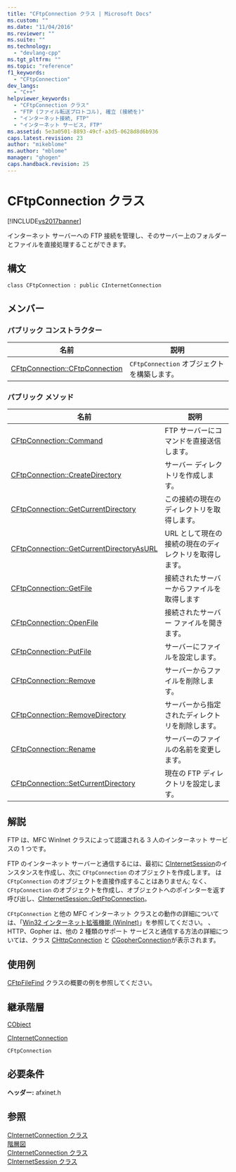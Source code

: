 ```yaml
---
title: "CFtpConnection クラス | Microsoft Docs"
ms.custom: ""
ms.date: "11/04/2016"
ms.reviewer: ""
ms.suite: ""
ms.technology: 
  - "devlang-cpp"
ms.tgt_pltfrm: ""
ms.topic: "reference"
f1_keywords: 
  - "CFtpConnection"
dev_langs: 
  - "C++"
helpviewer_keywords: 
  - "CFtpConnection クラス"
  - "FTP (ファイル転送プロトコル), 確立 (接続を)"
  - "インターネット接続, FTP"
  - "インターネット サービス, FTP"
ms.assetid: 5e3a0501-8893-49cf-a3d5-0628d8d6b936
caps.latest.revision: 23
author: "mikeblome"
ms.author: "mblome"
manager: "ghogen"
caps.handback.revision: 25
---
```

# CFtpConnection クラス
[!INCLUDE[vs2017banner](../../assembler/inline/includes/vs2017banner.md)]

インターネット サーバーへの FTP 接続を管理し、そのサーバー上のフォルダーとファイルを直接処理することができます。  
  
## 構文  
  
```  
class CFtpConnection : public CInternetConnection  
```  
  
## メンバー  
  
### パブリック コンストラクター  
  
|名前|説明|  
|--------|--------|  
|[CFtpConnection::CFtpConnection](../Topic/CFtpConnection::CFtpConnection.md)|`CFtpConnection` オブジェクトを構築します。|  
  
### パブリック メソッド  
  
|名前|説明|  
|--------|--------|  
|[CFtpConnection::Command](../Topic/CFtpConnection::Command.md)|FTP サーバーにコマンドを直接送信します。|  
|[CFtpConnection::CreateDirectory](../Topic/CFtpConnection::CreateDirectory.md)|サーバー ディレクトリを作成します。|  
|[CFtpConnection::GetCurrentDirectory](../Topic/CFtpConnection::GetCurrentDirectory.md)|この接続の現在のディレクトリを取得します。|  
|[CFtpConnection::GetCurrentDirectoryAsURL](../Topic/CFtpConnection::GetCurrentDirectoryAsURL.md)|URL として現在の接続の現在のディレクトリを取得します。|  
|[CFtpConnection::GetFile](../Topic/CFtpConnection::GetFile.md)|接続されたサーバーからファイルを取得します|  
|[CFtpConnection::OpenFile](../Topic/CFtpConnection::OpenFile.md)|接続されたサーバー ファイルを開きます。|  
|[CFtpConnection::PutFile](../Topic/CFtpConnection::PutFile.md)|サーバーにファイルを設定します。|  
|[CFtpConnection::Remove](../Topic/CFtpConnection::Remove.md)|サーバーからファイルを削除します。|  
|[CFtpConnection::RemoveDirectory](../Topic/CFtpConnection::RemoveDirectory.md)|サーバーから指定されたディレクトリを削除します。|  
|[CFtpConnection::Rename](../Topic/CFtpConnection::Rename.md)|サーバーのファイルの名前を変更します。|  
|[CFtpConnection::SetCurrentDirectory](../Topic/CFtpConnection::SetCurrentDirectory.md)|現在の FTP ディレクトリを設定します。|  
  
## 解説  
 FTP は、MFC WinInet クラスによって認識される 3 人のインターネット サービスの 1 つです。  
  
 FTP のインターネット サーバーと通信するには、最初に [CInternetSession](../Topic/CInternetSession%20Class.md)のインスタンスを作成し、次に `CFtpConnection` のオブジェクトを作成します。  は `CFtpConnection` のオブジェクトを直接作成することはありません; なく、`CFtpConnection` のオブジェクトを作成し、オブジェクトへのポインターを返す呼び出し、[CInternetSession::GetFtpConnection](../Topic/CInternetSession::GetFtpConnection.md)。  
  
 `CFtpConnection` と他の MFC インターネット クラスとの動作の詳細については、「[Win32 インターネット拡張機能 \(WinInet\)](../../mfc/win32-internet-extensions-wininet.md)」を参照してください。  、HTTP、Gopher は、他の 2 種類のサポート サービスと通信する方法の詳細については、クラス [CHttpConnection](../../mfc/reference/chttpconnection-class.md) と [CGopherConnection](../../mfc/reference/cgopherconnection-class.md)が表示されます。  
  
## 使用例  
 [CFtpFileFind](../Topic/CFtpFileFind%20Class.md) クラスの概要の例を参照してください。  
  
## 継承階層  
 [CObject](../Topic/CObject%20Class.md)  
  
 [CInternetConnection](../Topic/CInternetConnection%20Class.md)  
  
 `CFtpConnection`  
  
## 必要条件  
 **ヘッダー:** afxinet.h  
  
## 参照  
 [CInternetConnection クラス](../Topic/CInternetConnection%20Class.md)   
 [階層図](../../mfc/hierarchy-chart.md)   
 [CInternetConnection クラス](../Topic/CInternetConnection%20Class.md)   
 [CInternetSession クラス](../Topic/CInternetSession%20Class.md)